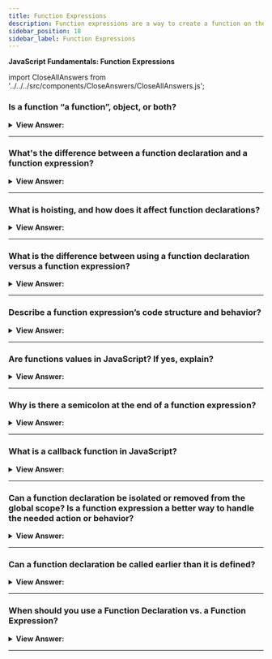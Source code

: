 ```yaml
---
title: Function Expressions
description: Function expressions are a way to create a function on the fly.
sidebar_position: 18
sidebar_label: Function Expressions
---
```


**JavaScript Fundamentals: Function Expressions**

import CloseAllAnswers from '../../../src/components/CloseAnswers/CloseAllAnswers.js';

<CloseAllAnswers />

### Is a function “a function”, object, or both?

<details>
  <summary><strong>View Answer:</strong></summary>
  <div>
  <div><strong>Interview Response:</strong> In JavaScript, functions are first-class objects because they can have properties and methods just like any other object. What distinguishes them from other objects is that functions get called. In simple terms, they are Function objects.
</div>
  </div>
</details>

---

### What's the difference between a function declaration and a function expression?

<details>
  <summary><strong>View Answer:</strong></summary>
  <div>
  <div><strong>Interview Response:</strong> Function declarations load immediately, and function expressions load when the interpreter has passed them on the right side of the expression.</div><br />
  <div><strong>Technical Response:</strong> Function declarations load before any code executes, while Function expressions load only when the interpreter passes the right side of the expression. A global Function Declaration is visible in the whole script, no matter where.<br /><br />
  Function Declarations are functions declared as a separate statement in the main code flow.<br /><br />
  Function Expressions are functions created inside an expression or another syntax construct.
  </div><br />
  <div><strong className="codeExample">Code Example:</strong> Function Declaration<br /><br />

  <div></div>

```js
sayHi('John'); // Hello, John

function sayHi(name) {
  alert(`Hello, ${name}`);
}
```

  </div><br />
  <div><strong className="codeExample">Code Example:</strong> Function Expression<br /><br />

  <div></div>

```js
sayHi('John'); // error!

let sayHi = function (name) {
  // (*) no magic any more
  alert(`Hello, ${name}`);
};
```

  </div>
  </div>
</details>

---

### What is hoisting, and how does it affect function declarations?

<details>
  <summary><strong>View Answer:</strong></summary>
  <div>
  <div><strong>Interview Response:</strong> Hoisting is the default behavior of moving all hoist-able declarations to the top of the current scope.</div><br />
  <div><strong>Technical Response:</strong> Hoisting refers to the availability of function declarations and variables (with var) “at the top” of your code instead of only after they get created. The function objects are initialized immediately and available everywhere in your code.
  </div>
  </div>
</details>

---

### What is the difference between using a function declaration versus a function expression?

<details>
  <summary><strong>View Answer:</strong></summary>
  <div>
  <div><strong>Interview Response:</strong> You can use function declarations to create a function in the global scope. A function expression limits where a function gets used, keeps your global scope light, and maintains a clean syntax.</div><br />
  <div><strong>Technical Response:</strong> You should use function declarations when you want to create a function on the global scope and make it available throughout your code. Use function expressions to limit where the function is available, keep your global scope light, and maintain clean syntax.
  </div>
  </div>
</details>

---

### Describe a function expression’s code structure and behavior?

<details>
  <summary><strong>View Answer:</strong></summary>
  <div>
  <div><strong>Interview Response:</strong> The function expression structure explicitly creates and assigns a variable to the function. A function name can get omitted, making it an anonymous function. If a name is assigned, the name gets localized to the function. The function expression can also assign parameters, if necessary. The expression body, like regular functions, encloses the actions that the function performs.
</div><br />
  <div><strong className="codeExample">Code Example:</strong> Function Expression<br /><br />

  <div></div>

```js
const getRectArea = function (width, height) {
  return width * height;
};

console.log(getRectArea(3, 4)); // returns 12
```

  </div>
  </div>
</details>

---

### Are functions values in JavaScript? If yes, explain?

<details>
  <summary><strong>View Answer:</strong></summary>
  <div>
  <div><strong>Interview Response:</strong> Yes, a function is a value so we can deal with it as a value. You can copy a function by reference to create a new copy like you would with a regular variable and value.
</div><br />
  <div><strong className="codeExample">Code Example:</strong><br /><br />

  <div></div>

```js
function sayHi() {
  // (1) create
  alert('Hello');
}

let func = sayHi; // (2) copy

func(); // Hello     // (3) run the copy (it works)!
sayHi(); // Hello    //  <- this still works too (why wouldn't it)

// This will work for every function that is considered a value
```

  </div>
  </div>
</details>

---

### Why is there a semicolon at the end of a function expression?

<details>
  <summary><strong>View Answer:</strong></summary>
  <div>
  <div><strong>Interview Response:</strong> A function expression uses a semi-colon because we declare it by assignment, and all assignments must use a semi-colon to terminate the statement.</div><br />
  <div><strong>Technical Response:</strong> A Function Expression gets used inside a statement as a value, and it is not a code block but rather an assignment. The semicolon ( ; ) is recommended at the end of statements, no matter what the value is. So, the semicolon is not related to the Function Expression itself, and it just terminates the statement.
  </div><br />
  <div><strong className="codeExample">Code Example:</strong><br /><br />

  <div></div>

```js
let sayHi = function () {
  // ...
}; // <-- semicolon here closes out the statement.
```

:::note
There’s no need for a semicolon ( ; ) at the end of code blocks and syntax structures that use them like if { ... }, for { }, function f { } etc.
:::

  </div>
  </div>
</details>

---

### What is a callback function in JavaScript?

<details>
  <summary><strong>View Answer:</strong></summary>
  <div>
  <div><strong>Interview Response:</strong> A callback function gets passed into another function as an argument; it gets invoked inside the outer function to complete a routine or action.
</div><br />
  <div><strong className="codeExample">Code Example:</strong> Callback Function<br /><br />

  <div></div>

```js
function greeting(name) {
  alert('Hello ' + name);
}

function processUserInput(callback) {
  var name = prompt('Please enter your name.');
  callback(name);
}

processUserInput(greeting); // function is calling the greeting.
```

  </div>
  </div>
</details>

---

### Can a function declaration be isolated or removed from the global scope? Is a function expression a better way to handle the needed action or behavior?

<details>
  <summary><strong>View Answer:</strong></summary>
  <div>
  <div><strong>Interview Response:</strong> Yes, in strict mode, when a Function Declaration is within a code block, it is visible everywhere inside that block. But not outside of it. CAUTION: This can lead to erroneous outcomes.<br /><br />
  A function expression is a better alternative to implementing code in this fashion because a function expression can be initialized and invoked in the global scope regardless of where the function statement resides. A function declaration does not have the benefit of that feature.
</div><br />
  <div><strong className="codeExample">Code Example:</strong> Erroneous Use<br /><br />

  <div></div>

```js
let age = prompt('What is your age?', 18);

// conditionally declare a function
if (age < 18) {
  function welcome() {
    alert('Hello!');
  }
} else {
  function welcome() {
    alert('Greetings!');
  }
}

// ...use it later
welcome(); // Error: welcome is not defined
```

  </div><br />
  <div><strong className="codeExample">Code Example:</strong> Proper Implementation<br /><br />

  <div></div>

```js
let age = prompt('What is your age?', 18);

let welcome;

if (age < 18) {
  welcome = function () {
    alert('Hello!');
  };
} else {
  welcome = function () {
    alert('Greetings!');
  };
}

welcome(); // ok now
```

  </div>
  </div>
</details>

---

### Can a function declaration be called earlier than it is defined?

<details>
  <summary><strong>View Answer:</strong></summary>
  <div>
  <div><strong>Interview Response:</strong> Yes, a global Function Declaration is visible in the whole script, no matter where it is. As soon as it initializes, it is available.</div><br />
  <div><strong>Technical Response:</strong> Yes, a global Function Declaration is visible in the whole script, no matter where it is. When JavaScript prepares to run the script, it first looks for global Function Declarations and creates the functions. We can think of it as an “initialization stage”. And after all Function Declarations are processed, the code is executed. So, it has access to these functions. Function expressions do not have this capability, which is an important factor when choosing between the two.
  </div><br />
  <div><strong className="codeExample">Code Example:</strong> Function Declaration, it works…<br /><br />

  <div></div>

```js
sayHi('John'); // Function invoked before it is defined: returns Hello, John.

function sayHi(name) {
  alert(`Hello, ${name}`);
}
```

  </div><br />
  <div><strong className="codeExample">Code Example:</strong> Function Expression, ah man we broke it…<br /><br />

  <div></div>

```js
sayHi('John'); // error: we called it too early.

let sayHi = function (name) {
  // no magic any more
  alert(`Hello, ${name}`);
};
```

  </div>
  </div>
</details>

---

### When should you use a Function Declaration vs. a Function Expression?

<details>
  <summary><strong>View Answer:</strong></summary>
  <div>
  <div><strong>Interview Response:</strong> We should consider a Function Declaration syntax first because it gives us more freedom in organizing our code, and we can call it when it initializes. We use function expression when a function declaration does not suit our needs or needs a conditional declaration.</div><br />
  <div><strong>Technical Response:</strong> When we need to declare a function, the first thing to examine is the Function Declaration syntax. It allows us to structure our code more freely because we may call such functions before they are declared.<br /><br />
That's also better for readability because function f(...); is more straightforward to find in the code than let f = function(...);. Function declarations are more visually appealing.<br /><br />
...However, if a Function Declaration is not appropriate for whatever reason, or if a conditional declaration is required, a Function Expression should be utilized.

  </div>
  </div>
</details>

---

